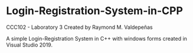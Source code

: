 # Login-Registration-System-in-CPP
CCC102 - Laboratory 3
Created by Raymond M. Valdepeñas

A simple Login-Registration System in C++ with windows forms created in Visual Studio 2019.
